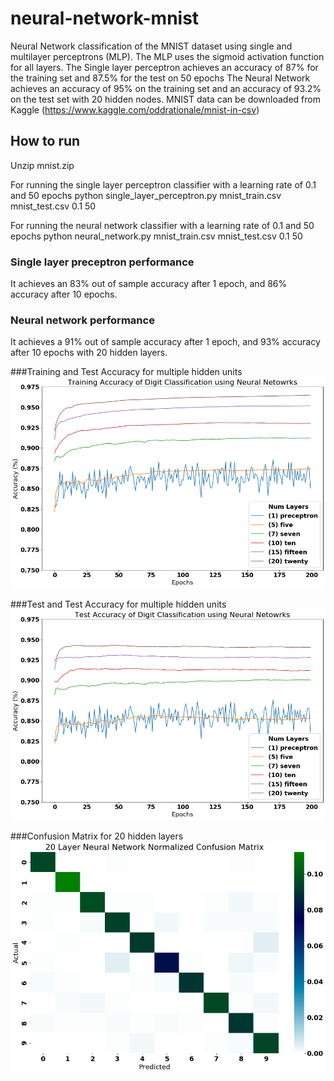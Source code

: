# neural-network-mnist
Neural Network classification of the MNIST dataset using single and multilayer perceptrons (MLP).
The MLP uses the sigmoid activation function for all layers.
The Single layer perceptron achieves an accuracy of 87% for the training set and 87.5% for the test on 50 epochs
The Neural Network achieves an accuracy of 95% on the training set and an accuracy of 93.2% on the test set with 20 hidden nodes.
MNIST data can be downloaded from Kaggle (https://www.kaggle.com/oddrationale/mnist-in-csv)
## How to run
Unzip mnist.zip

For running the single layer perceptron classifier with a learning rate of 0.1 and 50 epochs
python single_layer_perceptron.py mnist_train.csv mnist_test.csv 0.1 50

For running the neural network classifier with a learning rate of 0.1 and 50 epochs
python neural_network.py mnist_train.csv mnist_test.csv 0.1 50

### Single layer preceptron performance
It achieves an 83% out of sample accuracy after 1 epoch, and 86% accuracy after 10 epochs.

### Neural network performance
It achieves a 91% out of sample accuracy after 1 epoch, and 93% accuracy after 10 epochs with 20 hidden layers.

###Training and Test Accuracy for multiple hidden units
![ROC of the SVM](training_accuracy.png)

###Test and Test Accuracy for multiple hidden units
![ROC of the SVM](test_accuracy.png)

###Confusion Matrix for 20 hidden layers
![ROC of the SVM](20_cf.png)